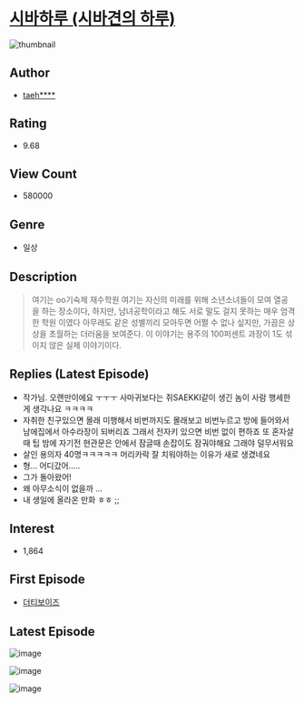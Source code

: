 # [시바하루 (시바견의 하루)](https://comic.naver.com/bestChallenge/list?titleId=738712)
![thumbnail](https://image-comic.pstatic.net/user_contents_data/challenge_comic/2019/12/23/321598/thumbnail_202x1645d8a1832_7365_4112_824b_69d1bc98e4a3_00001074.JPEG)

## Author
- [taeh****](https://comic.naver.com/artistTitle?id=321598)

## Rating
- 9.68

## View Count
- 580000

## Genre
- 일상

## Description
> 여기는 oo기숙제 재수학원 여기는 자신의 미래를 위해 소년소녀들이 모여 열공을 하는 장소이다, 하지만, 남녀공학이라고 해도 서로 말도 걸지 못하는 매우 엄격한 학원 이였다 아무래도 같은 성별끼리 모아두면 어쩔 수 없나 싶지만, 가끔은 상상을 초월하는 더러움을 보여준다. 이 이야기는 용주의 100퍼센트 과장이 1도 섞이지 않은 실제 이야기이다.

## Replies (Latest Episode)
- 작가님. 오랜만이에요 ㅜㅜㅜ 사마귀보다는 쥐SAEKKI같이 생긴 놈이 사람 행세한게 생각나요 ㅋㅋㅋㅋ
- 자취한 친구있으면 몰래 미행해서 비번까지도 몰래보고 비번누르고 방에 들어와서 남에집에서 아수라장이 되버리죠 그래서 전자키 있으면 비번 없이 편하죠 또 혼자살때 팁 밤에 자기전 현관문은 안에서 잠글때 손잡이도 잠궈야해요 그래야 덜무서워요
- 살인 용의자 40명ㅋㅋㅋㅋㅋ 머리카락 잘 치워야하는 이유가 새로 생겼네요
- 형... 어디갔어.....
- 그가 돌아왔어!
- 왜 아무소식이 없을까 ...
- 내 생일에 올라온 만화 ㅎㅎ ;;

## Interest
- 1,864

## First Episode
- [더티보이즈](https://comic.naver.com/bestChallenge/detail?titleId=738712&no=1)

## Latest Episode
![image](https://image-comic.pstatic.net/user_contents_data/challenge_comic/2022/11/29/321598/upload_7305458948631716918.jpeg)

![image](https://image-comic.pstatic.net/user_contents_data/challenge_comic/2022/11/29/321598/upload_3761687888890258273.jpeg)

![image](https://image-comic.pstatic.net/user_contents_data/challenge_comic/2022/11/29/321598/upload_3544394686378619193.jpeg)
